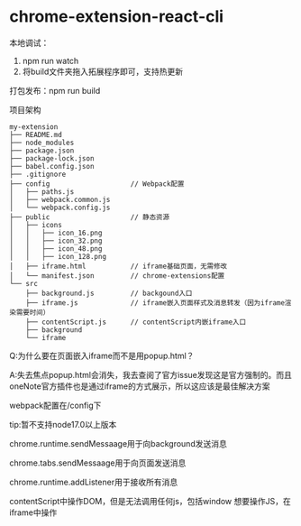 # chrome-extension-react-cli

本地调试：

1. npm run watch
2. 将build文件夹拖入拓展程序即可，支持热更新

打包发布：npm run build

项目架构
```
my-extension
├── README.md
├── node_modules
├── package.json
├── package-lock.json
├── babel.config.json
├── .gitignore
├── config                    // Webpack配置
│   ├── paths.js
│   ├── webpack.common.js
│   └── webpack.config.js
├── public                    // 静态资源
│   ├── icons
│   │   ├── icon_16.png
│   │   ├── icon_32.png
│   │   ├── icon_48.png
│   │   ├── icon_128.png
│   ├── iframe.html           // iframe基础页面，无需修改
│   └── manifest.json         // chrome-extensions配置
└── src
    ├── background.js         // backgound入口    
    ├── iframe.js             // iframe嵌入页面样式及消息转发（因为iframe渲染需要时间）       
    ├── contentScript.js      // contentScript内嵌iframe入口
    ├── background
    └── iframe
```


Q:为什么要在页面嵌入iframe而不是用popup.html？

A:失去焦点popup.html会消失，我去查阅了官方issue发现这是官方强制的。而且oneNote官方插件也是通过iframe的方式展示，所以这应该是最佳解决方案

webpack配置在/config下

tip:暂不支持node17.0以上版本

chrome.runtime.sendMessaage用于向background发送消息

chrome.tabs.sendMessaage用于向页面发送消息

chrome.runtime.addListener用于接收所有消息

contentScript中操作DOM，但是无法调用任何js，包括window
想要操作JS，在iframe中操作

